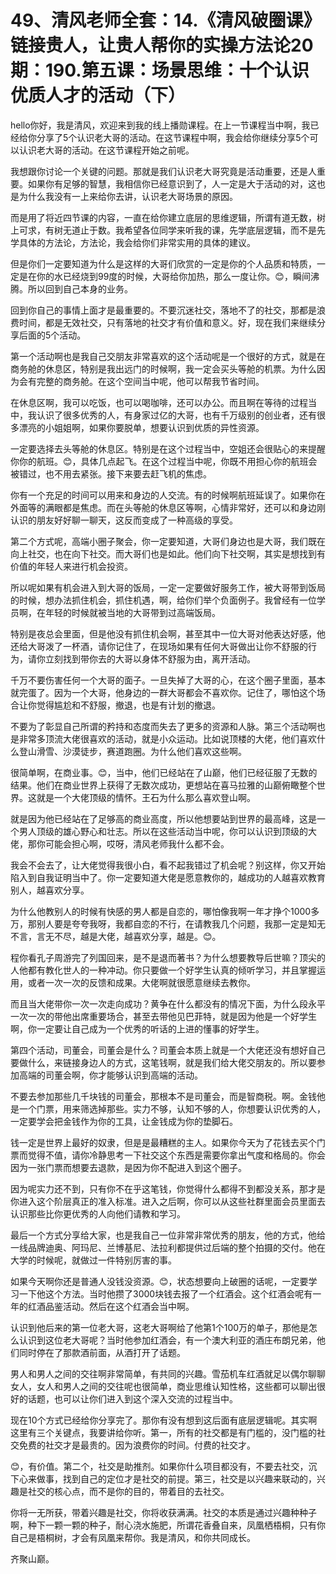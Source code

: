 # 49、清风老师全套：14.《清风破圈课》链接贵人，让贵人帮你的实操方法论20期：190.第五课：场景思维：十个认识优质人才的活动（下）

hello你好，我是清风，欢迎来到我的线上播勋课程。在上一节课程当中啊，我已经给你分享了5个认识老大哥的活动。在这节课程中啊，我会给你继续分享5个可以认识老大哥的活动。在这节课程开始之前呢。

我想跟你讨论一个关键的问题。那就是我们认识老大哥究竟是活动重要，还是人重要。如果你有足够的智慧，我相信你已经意识到了，人一定是大于活动的对，这也是为什么我没有一上来给你去讲，认识老大哥场景的原因。

而是用了将近四节课的内容，一直在给你建立底层的思维逻辑，所谓有道无数，树上可求，有树无道止于数。我希望各位同学来听我的课，先学底层逻辑，而不是先学具体的方法论，方法论，我会给你们非常实用的具体的建议。

但是你们一定要知道为什么是这样的大哥们欣赏的一定是你的个人品质和特质，一定是在你的水已经烧到99度的时候，大哥给你加热，那么一度让你。😊，瞬间沸腾。所以回到自己本身的业务。

回到你自己的事情上面才是最重要的。不要沉迷社交，落地不了的社交，那都是浪费时间，都是无效社交，只有落地的社交才有价值和意义。好，现在我们来继续分享后面的5个活动。

第一个活动啊也是我自己交朋友非常喜欢的这个活动呢是一个很好的方式，就是在商务舱的休息区，特别是我出远门的时候啊，我一定会买头等舱的机票。为什么因为会有完整的商务舱。在这个空间当中呢，他可以帮我节省时间。

在休息区啊，我可以吃饭，也可以喝咖啡，还可以办公。而且啊在等待的过程当中，我认识了很多优秀的人，有身家过亿的大哥，也有千万级别的创业者，还有很多漂亮的小姐姐啊，如果你要脱单，想要认识到优质的异性资源。

一定要选择去头等舱的休息区。特别是在这个过程当中，空姐还会很贴心的来提醒你你的航班。😊，具体几点起飞。在这个过程当中呢，你既不用担心你的航班会被错过，也不用去紧张。接下来要去赶飞机的焦虑。

你有一个充足的时间可以用来和身边的人交流。有的时候啊航班延误了。如果你在外面等的满眼都是焦虑。而在头等舱的休息区等啊，心情非常好，还可以和身边刚认识的朋友好好聊一聊天，这反而变成了一种高级的享受。

第二个方式呢，高端小圈子聚会，你一定要知道，大哥们身边也是大哥，我们既在向上社交，也在向下社交。而大哥们也是如此。他们向下社交啊，其实是想找到有价值的年轻人来进行机会投资。

所以呢如果有机会进入到大哥的饭局，一定一定要做好服务工作，被大哥带到饭局的时候，想办法抓住机会，抓住机遇，啊，给你们举个负面例子。我曾经有一位学员啊，在年轻的时候就被当地的大哥带到过高端饭局。

特别是夜总会里面，但是他没有抓住机会啊，甚至其中一位大哥对他表达好感，他还给大哥泼了一杯酒，请你记住了，在现场如果有任何大哥做出让你不舒服的行为，请你立刻找到带你去的大哥以身体不舒服为由，离开活动。

千万不要伤害任何一个大哥的面子。一旦失掉了大哥的心，在这个圈子里面，基本就完蛋了。因为一个大哥，他身边的一群大哥都会不喜欢你。记住了，哪怕这个场合让你觉得尴尬和不舒服，撤退，也是有计划的撤退。

不要为了彰显自己所谓的矜持和态度而失去了更多的资源和人脉。第三个活动啊也是非常多顶流大佬很喜欢的活动，就是小众运动。比如说顶楼的大佬，他们喜欢什么登山滑雪、沙漠徒步，赛道跑圈。为什么他们喜欢这些啊。

很简单啊，在商业事。😊，当中，他们已经站在了山巅，他们已经征服了无数的结果。他们在商业世界上获得了无数次成功，更想站在喜马拉雅的山巅俯瞰整个世界。这就是一个大佬顶级的情怀。王石为什么那么喜欢登山啊。

就是因为他已经站在了足够高的商业高度，所以他想要站到世界的最高峰，这是一个男人顶级的雄心野心和壮志。所以在这些活动当中呢，你可以认识到顶级的大佬，那你可能会担心啊，哎呀，清风老师我什么都不会。

我会不会去了，让大佬觉得我很小白，看不起我错过了机会呢？别这样，你又开始陷入到自我证明当中了。你一定要知道大佬是愿意教你的，越成功的人越喜欢教育别人，越喜欢分享。

为什么他教别人的时候有快感的男人都是自恋的，哪怕像我啊一年才挣个1000多万，那别人要是夸夸我呀，我都自恋的不行，在请教我几个问题，我那一定是知无不言，言无不尽，越是大佬，越喜欢分享，越是。😊。

程你看孔子周游完了列国回来，是不是退而著书？为什么想要教导后世嘛？顶尖的人他都有教化世人的一种冲动。你只要做一个好学生认真的倾听学习，并且掌握运用，或者一次一次的反馈和成果。大佬啊就很愿意继续去教你。

而且当大佬带你一次一次走向成功？黄争在什么都没有的情况下面，为什么段永平一次一次的带他出席重要场合，甚至去带他见巴菲特，就是因为他是一个好学生啊，你一定要让自己成为一个优秀的听话的上进的懂事的好学生。

第四个活动，司董会，司董会是什么？司董会本质上就是一个大佬还没有想好自己要做什么，来链接身边人的方式，这笔钱啊，就是我们给大佬交朋友的。所以要参加高端的司董会啊，你才能够认识到高端的活动。

不要去参加那些几千块钱的司董会，那根本不是司董会，而是智商税。啊。金钱他是一个门票，用来筛选掉那些。实力不够，认知不够的人，你想要认识优秀的人，一定要学会把金钱作为你的工具，让金钱成为你的垫脚石。

钱一定是世界上最好的奴隶，但是是最糟糕的主人。如果你今天为了花钱去买个门票而觉得不值，请你冷静思考一下社交这个东西是需要你拿出气度和格局的。你会因为一张门票而想要去退款，是因为你不配进入到这个圈子。

因为呢实力还不到，只有你不在乎这笔钱，你觉得什么都得不到都没关系，那才是你进入这个阶层真正的准入标准。进入之后啊，你可以从这些社群里面会员里面去认识那些比你更优秀的人向他们请教和学习。

最后一个方式分享给大家，也是我自己一位非常非常优秀的朋友，他的方式，他给一线品牌迪奥、阿玛尼、兰博基尼、法拉利都提供过后端的整个拍摄的交付。他在大学的时候呢，就做过一件特别厉害的事。

如果今天啊你还是普通人没钱没资源。😊，状态想要向上破圈的话呢，一定要学习一下他这个方法。当时他攒了3000块钱去报了一个红酒会。这个红酒会呢有一年的红酒品鉴活动。然后在这个红酒会当中啊。

认识到他后来的第一位老大哥，这老大哥啊给了他第1个100万的单子，那他是怎么认识到这位老大哥呢？当时他参加红酒会，有一个澳大利亚的酒庄布朗兄弟，他们同时停在了那款酒前面，从酒打开了话题。

男人和男人之间的交往啊非常简单，有共同的兴趣。雪茄机车红酒就足以偶尔聊聊女人，女人和男人之间的交往呢也很简单，商业思维认知性格，这些都可以聊出很好的话题，也可以让你们进入到这个深入交流的过程当中。

现在10个方式已经给你分享完了。那你有没有想到这后面有底层逻辑呢。其实啊这里有三个关键点，我要讲给你听。第一，所有的社交都是有门槛的，没门槛的社交免费的社交才是最贵的。因为浪费你的时间。付费的社交才。

😊，有价值。第二个，社交是助推剂。如果你什么项目都没有，不要去社交，沉下心来做事，找到自己的定位才是社交的前提。第三，社交是以兴趣来联动的，兴趣是社交的核心点，而不是你的目的，带着目的去社交。

你将一无所获，带着兴趣是社交，你将收获满满。社交的本质是通过兴趣种种子啊，种下一颗一颗的种子，耐心浇水施肥，所谓花香叠自来，凤凰栖梧桐，只有你自己是梧桐树，才会有凤凰来帮你。我是清风，和你共同成长。

齐聚山巅。